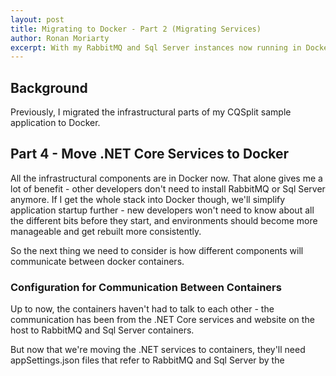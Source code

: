 ```yaml
---
layout: post
title: Migrating to Docker - Part 2 (Migrating Services)
author: Ronan Moriarty
excerpt: With my RabbitMQ and Sql Server instances now running in Docker, it was time to dockerize my .NET Core services and website.
---
```


## Background

Previously, I migrated the infrastructural parts of my CQSplit sample application to Docker.

## Part 4 - Move .NET Core Services to Docker

All the infrastructural components are in Docker now. That alone gives me a lot of benefit - other developers don't need to install RabbitMQ or Sql Server anymore. If I get the whole stack into Docker though, we'll simplify application startup further - new developers won't need to know about all the different bits before they start, and environments should become more manageable and get rebuilt more consistently.

So the next thing we need to consider is how different components will communicate between docker containers.

### Configuration for Communication Between Containers

Up to now, the containers haven't had to talk to each other - the communication has been from the .NET Core services and website on the host to RabbitMQ and Sql Server containers.

But now that we're moving the .NET services to containers, they'll need appSettings.json files that refer to RabbitMQ and Sql Server by the